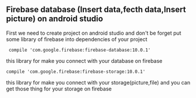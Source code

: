 ## Firebase database (Insert data,fecth data,Insert picture) on android studio

First we need to create project on android studio and don't be forget put some library of firebase into dependencies of your project

````
 compile 'com.google.firebase:firebase-database:10.0.1'
````
this library for make you connect with your database on firebase 
````
compile 'com.google.firebase:firebase-storage:10.0.1'
````
this library for make you connect with your storage(picture,file) and you can get those thing for your storage on firebase 
